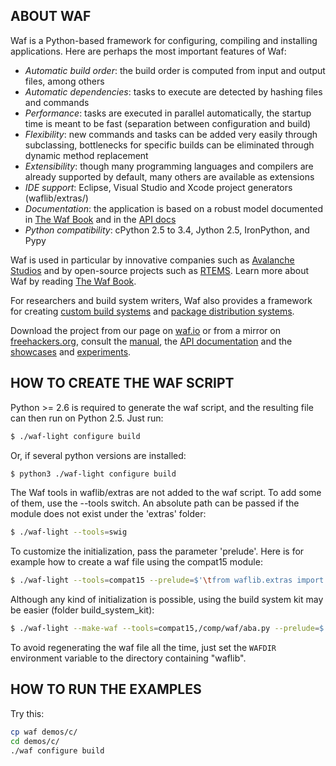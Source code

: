 ## ABOUT WAF

Waf is a Python-based framework for configuring, compiling and installing applications. Here are perhaps the most important features of Waf:

  * *Automatic build order*: the build order is computed from input and output files, among others
  * *Automatic dependencies*: tasks to execute are detected by hashing files and commands
  * *Performance*: tasks are executed in parallel automatically, the startup time is meant to be fast (separation between configuration and build)
  * *Flexibility*: new commands and tasks can be added very easily through subclassing, bottlenecks for specific builds can be eliminated through dynamic method replacement
  * *Extensibility*: though many programming languages and compilers are already supported by default, many others are available as extensions
  * *IDE support*: Eclipse, Visual Studio and Xcode project generators (waflib/extras/)
  * *Documentation*: the application is based on a robust model documented in [The Waf Book](https://waf.io/book/) and in the [API docs](https://waf.io/apidocs/)
  * *Python compatibility*: cPython 2.5 to 3.4, Jython 2.5, IronPython, and Pypy

Waf is used in particular by innovative companies such as [Avalanche Studios](http://www.avalanchestudios.se) and by open-source projects such as [RTEMS](https://www.rtems.org/). Learn more about Waf by reading [The Waf Book](https://waf.io/book/).

For researchers and build system writers, Waf also provides a framework for creating [custom build systems](https://gitlab.com/ita1024/waf/tree/master/build_system_kit) and [package distribution systems](https://gitlab.com/ita1024/waf/blob/master/playground/distnet/README.rst).

Download the project from our page on [waf.io](https://waf.io/) or from a mirror on [freehackers.org](http://www.freehackers.org/~tnagy/release/), consult the [manual](https://waf.io/book/), the [API documentation](https://waf.io/apidocs/) and the [showcases](https://gitlab.com/ita1024/waf/tree/master/demos) and [experiments](https://gitlab.com/ita1024/waf/tree/master/playground).

## HOW TO CREATE THE WAF SCRIPT

Python >= 2.6 is required to generate the waf script, and the resulting file can then run on Python 2.5.
Just run:
```sh
$ ./waf-light configure build
```
Or, if several python versions are installed:
```sh
$ python3 ./waf-light configure build
```

The Waf tools in waflib/extras are not added to the waf script. To add
some of them, use the --tools switch. An absolute path can be passed
if the module does not exist under the 'extras' folder:
```sh
$ ./waf-light --tools=swig
```

To customize the initialization, pass the parameter 'prelude'. Here is for example
how to create a waf file using the compat15 module:
```sh
$ ./waf-light --tools=compat15 --prelude=$'\tfrom waflib.extras import compat15\n'
```

Although any kind of initialization is possible, using the build system kit
may be easier (folder build\_system\_kit):
```sh
$ ./waf-light --make-waf --tools=compat15,/comp/waf/aba.py --prelude=$'\tfrom waflib.extras import compat15\n\tprint("ok")'
```

To avoid regenerating the waf file all the time, just set the `WAFDIR` environment variable to the directory containing "waflib".

## HOW TO RUN THE EXAMPLES

Try this:
```sh
cp waf demos/c/
cd demos/c/
./waf configure build
```

